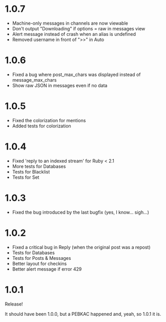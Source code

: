 # 1.0.7

- Machine-only messages in channels are now viewable
- Don't output "Downloading" if options = raw in messages view
- Alert message instead of crash when an alias is undefined
- Removed username in front of ">>" in Auto

# 1.0.6

- Fixed a bug where post_max_chars was displayed instead of message_max_chars
- Show raw JSON in messages even if no data

# 1.0.5

- Fixed the colorization for mentions
- Added tests for colorization

# 1.0.4

- Fixed 'reply to an indexed stream' for Ruby < 2.1
- More tests for Databases
- Tests for Blacklist
- Tests for Set

# 1.0.3

- Fixed the bug introduced by the last bugfix (yes, I know... sigh...)

# 1.0.2

- Fixed a critical bug in Reply (when the original post was a repost)
- Tests for Databases
- Tests for Posts & Messages
- Better layout for checkins
- Better alert message if error 429

# 1.0.1

Release!

It should have been 1.0.0, but a PEBKAC happened and, yeah, so 1.0.1 it is.
